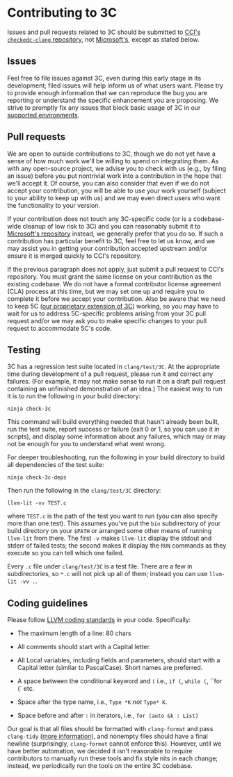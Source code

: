 # Contributing to 3C

Issues and pull requests related to 3C should be submitted to [CCI's
`checkedc-clang` repository](https://github.com/correctcomputation/checkedc-clang), not
[Microsoft's](https://github.com/microsoft/checkedc-clang), except as
stated below.

## Issues

Feel free to file issues against 3C, even during this early stage in
its development; filed issues will help inform us of what users want.
Please try to provide enough information that we can reproduce the bug
you are reporting or understand the specific enhancement you are
proposing. We strive to promptly fix any issues that block basic usage
of 3C in our [supported
environments](INSTALL.md#supported-environments).

## Pull requests

We are open to outside contributions to 3C, though we do not yet have
a sense of how much work we'll be willing to spend on integrating
them. As with any open-source project, we advise you to check with us
(e.g., by filing an issue) before you put nontrivial work into a
contribution in the hope that we'll accept it. Of course, you can also
consider that even if we do not accept your contribution, you will be
able to use your work yourself (subject to your ability to keep up
with us) and we may even direct users who want the functionality to
your version.

If your contribution does not touch any 3C-specific code (or is a
codebase-wide cleanup of low risk to 3C) and you can reasonably submit
it to [Microsoft's
repository](https://github.com/microsoft/checkedc-clang) instead, we
generally prefer that you do so. If such a contribution has particular
benefit to 3C, feel free to let us know, and we may assist you in
getting your contribution accepted upstream and/or ensure it is merged
quickly to CCI's repository.

If the previous paragraph does not apply, just submit a pull request
to CCI's repository. You must grant the same license on your
contribution as the existing codebase. We do not have a formal
contributor license agreement (CLA) process at this time, but we may
set one up and require you to complete it before we accept your
contribution. Also be aware that we need to keep 5C ([our proprietary
extension of
3C](README.md#what-3c-users-should-know-about-the-development-process))
working, so you may have to wait for us to address 5C-specific
problems arising from your 3C pull request and/or we may ask you to
make specific changes to your pull request to accommodate 5C's code.

## Testing

3C has a regression test suite located in `clang/test/3C`. At the
appropriate time during development of a pull request, please run it
and correct any failures. (For example, it may not make sense to run
it on a draft pull request containing an unfinished demonstration of
an idea.) The easiest way to run it is to run the following in your
build directory:

```
ninja check-3c
```

This command will build everything needed that hasn't already been
built, run the test suite, report success or failure (exit 0 or 1, so
you can use it in scripts), and display some information about any
failures, which may or may not be enough for you to understand what
went wrong.

For deeper troubleshooting, run the following in your build directory
to build all dependencies of the test suite:

```
ninja check-3c-deps
```

Then run the following in the `clang/test/3C` directory:

```
llvm-lit -vv TEST.c
```

where `TEST.c` is the path of the test you want to run (you can also
specify more than one test). This assumes you've put the `bin`
subdirectory of your build directory on your `$PATH` or arranged some
other means of running `llvm-lit` from there. The first `-v` makes
`llvm-lit` display the stdout and stderr of failed tests; the second
makes it display the `RUN` commands as they execute so you can tell
which one failed.

Every `.c` file under `clang/test/3C` is a test file. There are a few
in subdirectories, so `*.c` will not pick up all of them; instead you
can use `llvm-lit -vv .`.

## Coding guidelines

Please follow [LLVM coding
standards](https://llvm.org/docs/CodingStandards.html#name-types-functions-variables-and-enumerators-properly)
in your code. Specifically:

* The maximum length of a line: 80 chars

* All comments should start with a Capital letter.

* All Local variables, including fields and parameters, should start
  with a Capital letter (similar to PascalCase). Short names are
  preferred.

* A space between the conditional keyword and `(` i.e., `if (`,
  `while (`, ``for (` etc.

* Space after the type name, i.e., `Type *K` _not_ `Type* K`.

* Space before and after `:` in iterators, i.e., `for (auto &k : List)`

Our goal is that all files should be formatted with `clang-format` and
pass `clang-tidy` ([more information](clang-tidy.md)), and nonempty
files should have a final newline (surprisingly, `clang-format` cannot
enforce this). However, until we have better automation, we decided it
isn't reasonable to require contributors to manually run these tools
and fix style nits in each change; instead, we periodically run the
tools on the entire 3C codebase.
